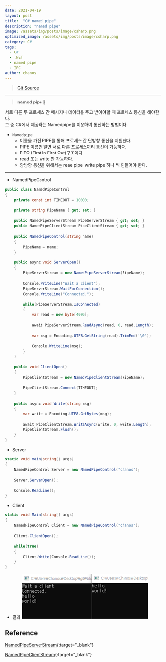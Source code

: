 ```yaml
---
date: 2021-04-19
layout: post
title:  "C# named pipe"
description: "named pipe"
image: /assets/img/posts/image/csharp.png
optimized_image: /assets/img/posts/image/csharp.png
category: C#
tags:
  - C#
  - .NET
  - named pipe
  - IPC
author: chanos
---
```

>[Git Source](https://github.com/chanos-dev/blogcode/tree/master/21-0419)

---

> <b> named pipe </b> 🧷

서로 다른 두 프로세스 간 메시지나 데이터를 주고 받아야할 때 프로세스 통신을 해야한다.  
그 중 C#에서 제공하는 Namedpipe를 이용하여 통신하는 방법이다.

- `Namedpipe`
    - 이름을 가진 PIPE를 통해 프로세스 간 단방향 통신을 지원한다.
    - PIPE 이름만 알면 서로 다른 프로세스끼리 통신이 가능하다.
    - FIFO (First In First Out)구조이다.
    - read 또는 write 만 가능하다.
    - 양방향 통신을 위해서는 reae pipe, write pipe 하나 씩 만들어야 한다.

---

- NamedPipeControl
```c#
public class NamedPipeControl
{
    private const int TIMEOUT = 10000;

    private string PipeName { get; set; }

    public NamedPipeServerStream PipeServerStream { get; set; }
    public NamedPipeClientStream PipeClientStream { get; set; }

    public NamedPipeControl(string name)
    {
        PipeName = name;
    }

    public async void ServerOpen()
    {
        PipeServerStream = new NamedPipeServerStream(PipeName);

        Console.WriteLine("Wait a client");
        PipeServerStream.WaitForConnection();
        Console.WriteLine("Connected.");

        while(PipeServerStream.IsConnected)
        {
            var read = new byte[4096]; 

            await PipeServerStream.ReadAsync(read, 0, read.Length);

            var msg = Encoding.UTF8.GetString(read).TrimEnd('\0');

            Console.WriteLine(msg);
        }
    }

    public void ClientOpen()
    {
        PipeClientStream = new NamedPipeClientStream(PipeName);

        PipeClientStream.Connect(TIMEOUT);
    }

    public async void Write(string msg)
    {
        var write = Encoding.UTF8.GetBytes(msg);

        await PipeClientStream.WriteAsync(write, 0, write.Length);
        PipeClientStream.Flush();
    }
}
```

- Server
```c#
static void Main(string[] args)
{
    NamedPipeControl Server = new NamedPipeControl("chanos");

    Server.ServerOpen();

    Console.ReadLine();
}
```

- Client
```c#
static void Main(string[] args)
{
    NamedPipeControl Client = new NamedPipeControl("chanos");

    Client.ClientOpen();

    while(true)
    {
        Client.Write(Console.ReadLine());
    }
}
```

- 결과
![result.png](/assets/img/posts/2021-04-19/result.png)

## Reference

[NamedPipeServerStream](https://docs.microsoft.com/ko-kr/dotnet/api/system.io.pipes.namedpipeserverstream?view=net-5.0){:target="_blank"}

[NamedPipeClientStream](https://docs.microsoft.com/ko-kr/dotnet/api/system.io.pipes.namedpipeclientstream?view=net-5.0){:target="_blank"}